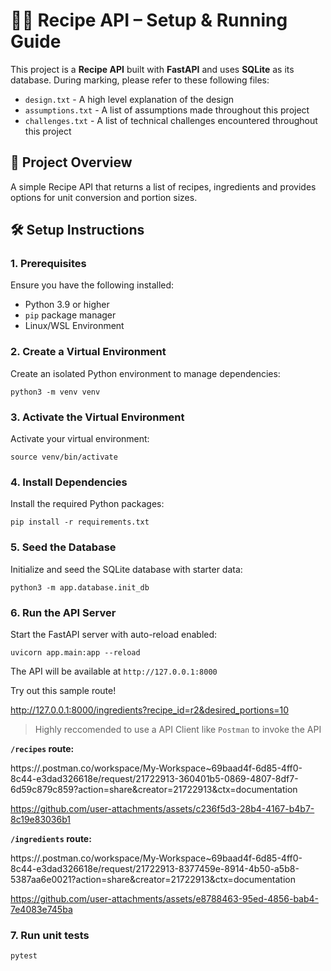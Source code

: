 # 🧑‍🍳 Recipe API – Setup & Running Guide

This project is a **Recipe API** built with **FastAPI** and uses **SQLite** as its database. 
During marking, please refer to these following files:
- `design.txt` - A high level explanation of the design
- `assumptions.txt` - A list of assumptions made throughout this project
- `challenges.txt` - A list of technical challenges encountered throughout this project

## 🚀 Project Overview
A simple Recipe API that returns a list of recipes, ingredients and provides options for unit conversion and portion sizes.

## 🛠️ Setup Instructions

### 1. Prerequisites

Ensure you have the following installed:

- Python 3.9 or higher  
- `pip` package manager
- Linux/WSL Environment

### 2. Create a Virtual Environment

Create an isolated Python environment to manage dependencies:

```
python3 -m venv venv
```

### 3. Activate the Virtual Environment

Activate your virtual environment:

```
source venv/bin/activate
```

### 4. Install Dependencies

Install the required Python packages:

```
pip install -r requirements.txt
```


### 5. Seed the Database

Initialize and seed the SQLite database with starter data:

```
python3 -m app.database.init_db
```

### 6. Run the API Server

Start the FastAPI server with auto-reload enabled:

```
uvicorn app.main:app --reload
```

The API will be available at `http://127.0.0.1:8000`

Try out this sample route!

http://127.0.0.1:8000/ingredients?recipe_id=r2&desired_portions=10

> Highly reccomended to use a API Client like `Postman` to invoke the API

**`/recipes` route:**

https://.postman.co/workspace/My-Workspace~69baad4f-6d85-4ff0-8c44-e3dad326618e/request/21722913-360401b5-0869-4807-8df7-6d59c879c859?action=share&creator=21722913&ctx=documentation

https://github.com/user-attachments/assets/c236f5d3-28b4-4167-b4b7-8c19e83036b1

**`/ingredients` route:**

https://.postman.co/workspace/My-Workspace~69baad4f-6d85-4ff0-8c44-e3dad326618e/request/21722913-8377459e-8914-4b50-a5b8-5387aa6e0021?action=share&creator=21722913&ctx=documentation

https://github.com/user-attachments/assets/e8788463-95ed-4856-bab4-7e4083e745ba



### 7. Run unit tests

```
pytest
```

